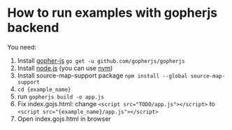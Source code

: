 # How to run examples with gopherjs backend

You need:

1. Install [gopher-js](https://github.com/gopherjs/gopherjs) `go get -u github.com/gopherjs/gopherjs`
2. Install [node.js](https://nodejs.org/en/) (you can use [nvm](https://github.com/creationix/nvm))
3. Install source-map-support package `npm install --global source-map-support`
4. `cd {example_name}`
5. run `gopherjs build -o app.js`
6. Fix index.gojs.html: change `<script src="TODO/app.js"></script>` to `<script src="{example_name}/app.js"></script>`
7. Open index.gojs.html in browser